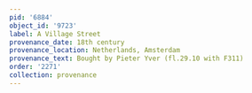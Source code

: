 ```yaml
---
pid: '6884'
object_id: '9723'
label: A Village Street
provenance_date: 18th century
provenance_location: Netherlands, Amsterdam
provenance_text: Bought by Pieter Yver (fl.29.10 with F311)
order: '2271'
collection: provenance
---
```

